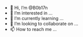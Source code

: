 - 👋 Hi, I’m @B0b17n
- 👀 I’m interested in ...
- 🌱 I’m currently learning ...
- 💞️ I’m looking to collaborate on ...
- 📫 How to reach me ...

<!---
B0b17n/B0b17n is a ✨ special ✨ repository because its `README.md` (this file) appears on your GitHub profile.
You can click the Preview link to take a look at your changes.
--->
